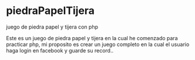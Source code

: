 # piedraPapelTijera
juego de piedra papel y tijera con php

Este es un juego de piedra papel y tijera en la cual he comenzado para practicar php, mi proposito es crear un juego completo en la cual el usuario
haga login en facebook y guarde su record..
